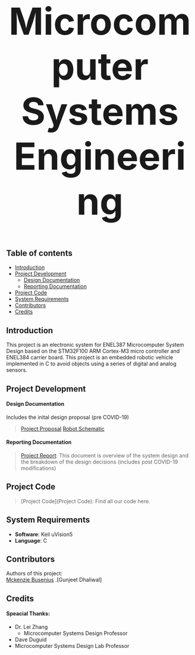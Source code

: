<h1 align="center" style="font-size:100px" >
  Microcomputer Systems Engineering
</h1>

## Table of contents
- [Introduction](#introduction)
- [Project Development](#project-development)
  - [Design Documentation](#design-documentation)
  - [Reporting Documentation](#reporting-documentation)
- [Project Code](#project-code)
- [System Requirements](#system-requirements)
- [Contributors](#contributors)
- [Credits](#credits)

## Introduction
This project is an electronic system for ENEL387 Microcomputer System Design based on the STM32F100 ARM Cortex-M3 micro controller and ENEL384 carrier board. This project is an embedded robotic vehicle implemented in C to avoid objects using a series of digital and analog sensors. 

## Project Development
#### Design Documentation
Includes the inital design proposal (pre COVID-19)
> [Project Proposal](ProjectDocumentation/Design/387ProjectProposal.pdf)
> [Robot Schematic](ProjectDocumentation/Design/RobotSchematic.pdf)

#### Reporting Documentation
> [Project Report](ProjectDocumentation/ProjectReport.pdf): This document is overview of the system design and the breakdown of the design decisions (includes post COVID-19 modifications)

## Project Code
> [Project Code](Project Code): Find all our code here.

## System Requirements
- **Software**: Keil uVision5
- **Language**: C

## Contributors
Authors of this project:  
[Mckenzie Busenius](https://github.com/macbusenius) .[Gunjeet Dhaliwal]

## Credits
#### Speacial Thanks:
- Dr. Lei Zhang
  - Microcomputer Systems Design Professor
 - Dave Duguid
  - Microcomputer Systems Design Lab Professor
